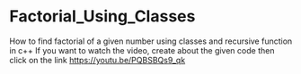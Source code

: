# Factorial_Using_Classes
 How to find factorial of a given number using classes and recursive function in c++
If you want to watch the video, create about the given code then click on the link
https://youtu.be/PQBSBQs9_qk
